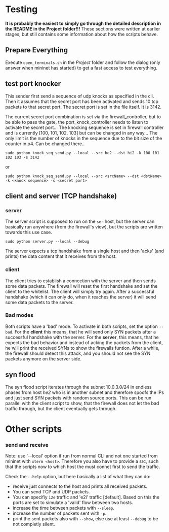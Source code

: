 # Testing
**It is probably the easiest to simply go through the detailed description in the README in the Project folder!!!**
These sections were written at earlier stages, but still contains some information about how the scripts behave.

## Prepare Everything
Execute `open_terminals.sh` in the _Project_ folder and follow the dialog (only answer when mininet has started) to get a fast access to test everything.

## test port knocker
This sender first send a sequence of udp knocks as specified in the cli. Then it assumes that the secret port has been activated and sends 10 tcp packets to that secret port. The secret port is set in the file itself. It is 3142.

The current secret port combination is set via the firewall_controller, but to be able to pass the gate, the port_knock_controller needs to listen to activate the secret port... The knocking sequence is set in firewall controller and is currently [100, 101, 102, 103] but can be changed in any way... The only limit is the number of knocks in the sequence due to the bit size of the counter in p4. Can be changed there..

```
sudo python knock_seq_send.py --local --src he2 --dst hi2 -k 100 101 102 103 -s 3142
```
or
```
sudo python knock_seq_send.py --local --src <srcName> --dst <dstName> -k <knock sequence> -s <secret port>
```

## client and server (TCP handshake)
### server
The server script is supposed to run on the `ser` host, but the server can basically run anywhere (from the firewall's view), but the scripts are written towards this use case.
```
sudo python server.py --local --debug
```
The server expects a tcp handshake from a single host and then 'acks' (and prints) the data content that it receives from the host.

### client
The client tries to establish a connection with the server and then sends some data packets. The firewall will reset the first handshake and set the client to the whitelist. The client will simply try again.
After a successful handshake (which it can only do, when it reaches the server) it will send some data packets to the server.

### Bad modes
Both scripts have a 'bad' mode. To activate in both scripts, set the option `--bad`.
For the **client** this means, that he will send only SYN packets after a successful handshake with the server.
For the **server**, this means, that he expects the bad behavior and instead of acking the packets from the client, he will print the received SYNs to show the firewalls funtion. After a while, the firewall should detect this attack, and you should not see the SYN packets anymore on the server side.

## syn flood
The syn flood script iterates through the subnet 10.0.3.0/24 in endless phases from host _he2_ who is in another subnet and therefore spoofs the IPs and just send SYN packets with random source ports. This can be run parallel with the client script to show, that the firewall does not let the bad traffic through, but the client eventually gets through.


# Other scripts
### send and receive
Note: use '--local' option if run from normal CLI and not one started from mininet with `xterm <host>`. Therefore you also have to provide a src, such that the scripts now to which host the must connet first to send the traffic.

Check the `--help` option, but here basically a list of what they can do:
- receive just connects to the host and prints all received packets.
- You can send TCP and UDP packets.
- You can specifiy `i2e` traffic and 'e2i' traffic [default]. Based on this the ports are set to simulate a 'valid' flow between two hosts.
- increase the time between packets with `--sleep`.
- increase the number of packets sent with `-p`.
- print the sent packets also with `--show`, else use at least `--debug` to be not completly silent.
